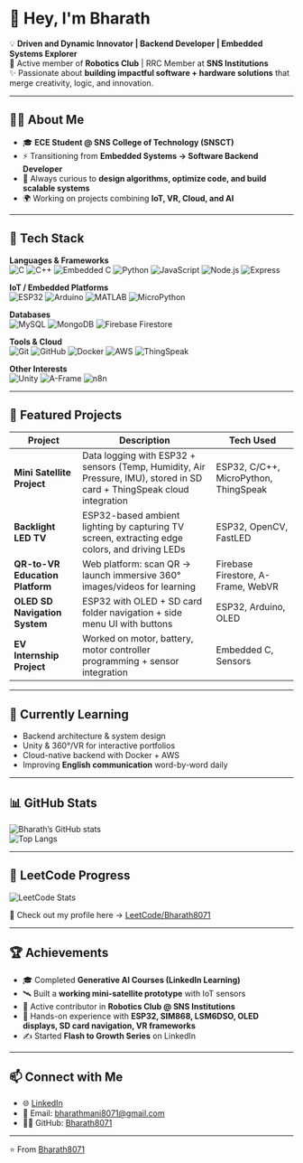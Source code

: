 # 👋 Hey, I'm Bharath  

💡 **Driven and Dynamic Innovator | Backend Developer | Embedded Systems Explorer**  
🔗 Active member of **Robotics Club** | RRC Member at **SNS Institutions**  
✨ Passionate about **building impactful software + hardware solutions** that merge creativity, logic, and innovation.  

---

## 🧑‍💻 About Me  

- 🎓 **ECE Student @ SNS College of Technology (SNSCT)**  
- ⚡ Transitioning from **Embedded Systems → Software Backend Developer**  
- 🚀 Always curious to **design algorithms, optimize code, and build scalable systems**  
- 🌍 Working on projects combining **IoT, VR, Cloud, and AI**  

---

## 🔧 Tech Stack  

**Languages & Frameworks**  
![C](https://img.shields.io/badge/-C-00599C?style=flat&logo=c&logoColor=white)
![C++](https://img.shields.io/badge/-C++-00599C?style=flat&logo=cplusplus&logoColor=white)
![Embedded C](https://img.shields.io/badge/-EmbeddedC-00427E?style=flat)
![Python](https://img.shields.io/badge/-Python-3776AB?style=flat&logo=python&logoColor=white)
![JavaScript](https://img.shields.io/badge/-JavaScript-F7DF1E?style=flat&logo=javascript&logoColor=black)
![Node.js](https://img.shields.io/badge/-Node.js-339933?style=flat&logo=node.js&logoColor=white)
![Express](https://img.shields.io/badge/-Express.js-000000?style=flat&logo=express&logoColor=white)

**IoT / Embedded Platforms**  
![ESP32](https://img.shields.io/badge/-ESP32-000000?style=flat&logo=espressif&logoColor=white)
![Arduino](https://img.shields.io/badge/-Arduino-00979D?style=flat&logo=arduino&logoColor=white)
![MATLAB](https://img.shields.io/badge/-MATLAB-0076A8?style=flat&logo=mathworks&logoColor=white)
![MicroPython](https://img.shields.io/badge/-MicroPython-2B2728?style=flat&logo=python&logoColor=white)

**Databases**  
![MySQL](https://img.shields.io/badge/-MySQL-4479A1?style=flat&logo=mysql&logoColor=white)
![MongoDB](https://img.shields.io/badge/-MongoDB-47A248?style=flat&logo=mongodb&logoColor=white)
![Firebase Firestore](https://img.shields.io/badge/-Firestore-FFCA28?style=flat&logo=firebase&logoColor=black)

**Tools & Cloud**  
![Git](https://img.shields.io/badge/-Git-F05032?style=flat&logo=git&logoColor=white)
![GitHub](https://img.shields.io/badge/-GitHub-181717?style=flat&logo=github&logoColor=white)
![Docker](https://img.shields.io/badge/-Docker-2496ED?style=flat&logo=docker&logoColor=white)
![AWS](https://img.shields.io/badge/-AWS-232F3E?style=flat&logo=amazonaws&logoColor=white)
![ThingSpeak](https://img.shields.io/badge/-ThingSpeak-1E90FF?style=flat&logo=thingspeak&logoColor=white)

**Other Interests**  
![Unity](https://img.shields.io/badge/-Unity-000000?style=flat&logo=unity&logoColor=white)
![A-Frame](https://img.shields.io/badge/-AFrame-EF2D5E?style=flat&logo=aframe&logoColor=white)
![n8n](https://img.shields.io/badge/-n8n-20A4F3?style=flat&logo=n8n&logoColor=white)

---

## 🚀 Featured Projects  

| Project | Description | Tech Used |
|---|---|---|
| **Mini Satellite Project** | Data logging with ESP32 + sensors (Temp, Humidity, Air Pressure, IMU), stored in SD card + ThingSpeak cloud integration | ESP32, C/C++, MicroPython, ThingSpeak |
| **Backlight LED TV** | ESP32-based ambient lighting by capturing TV screen, extracting edge colors, and driving LEDs | ESP32, OpenCV, FastLED |
| **QR-to-VR Education Platform** | Web platform: scan QR → launch immersive 360° images/videos for learning | Firebase Firestore, A-Frame, WebVR |
| **OLED SD Navigation System** | ESP32 with OLED + SD card folder navigation + side menu UI with buttons | ESP32, Arduino, OLED |
| **EV Internship Project** | Worked on motor, battery, motor controller programming + sensor integration | Embedded C, Sensors |

---

## 🌱 Currently Learning  

- Backend architecture & system design  
- Unity & 360°/VR for interactive portfolios  
- Cloud-native backend with Docker + AWS  
- Improving **English communication** word-by-word daily  

---

## 📊 GitHub Stats  

![Bharath’s GitHub stats](https://github-readme-stats.vercel.app/api?username=Bharath8071&show_icons=true&theme=tokyonight)  
![Top Langs](https://github-readme-stats.vercel.app/api/top-langs/?username=Bharath8071&layout=compact&theme=tokyonight)  

---

## 🔢 LeetCode Progress  

![LeetCode Stats](https://leetcard.jacoblin.cool/mbhari8070?ext=heatmap)  

📌 Check out my profile here → [LeetCode/Bharath8071](https://leetcode.com/u/mbhari8070/)  

---

## 🏆 Achievements  

- 🎓 Completed **Generative AI Courses (LinkedIn Learning)**  
- 🛰 Built a **working mini-satellite prototype** with IoT sensors  
- 🤝 Active contributor in **Robotics Club @ SNS Institutions**  
- 🔬 Hands-on experience with **ESP32, SIM868, LSM6DSO, OLED displays, SD card navigation, VR frameworks**  
- ✍️ Started **Flash to Growth Series** on LinkedIn  

---

## 📫 Connect with Me  

- 🌐 [LinkedIn](https://www.linkedin.com/in/bharath-mani/)
- 📧 Email: bharathmani8071@gmail.com
- 🧑‍💻 GitHub: [Bharath8071](https://github.com/Bharath8071)  

---

⭐️ From [Bharath8071](https://github.com/Bharath8071)  
